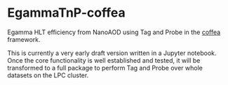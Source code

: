 # EgammaTnP-coffea
Egamma HLT efficiency from NanoAOD using Tag and Probe in the [coffea](https://github.com/CoffeaTeam/coffea) framework.

This is currently a very early draft version written in a Jupyter notebook.
Once the core functionality is well established and tested, it will be transformed to a full package to perform Tag and Probe over whole datasets on the LPC cluster.

